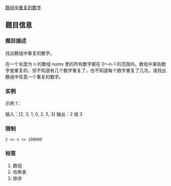 [数组中重复的数字](https://leetcode-cn.com/problems/shu-zu-zhong-zhong-fu-de-shu-zi-lcof
)

## 题目信息

### 题目描述

找出数组中重复的数字。

在一个长度为 n 的数组 nums 里的所有数字都在 0～n-1 的范围内。数组中某些数字是重复的，但不知道有几个数字重复了，也不知道每个数字重复了几次。请找出数组中任意一个重复的数字。

### 实例

示例 1：

输入：[2, 3, 1, 0, 2, 5, 3]
输出：2 或 3

### 限制

`2 <= n <= 100000`

### 标签

1. 数组
2. 哈希表
3. 排序